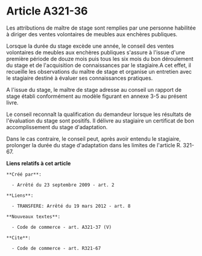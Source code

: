 # Article A321-36

Les attributions de maître de stage sont remplies par une personne habilitée à diriger des ventes volontaires de meubles aux
enchères publiques. 

Lorsque la durée du stage excède une année, le conseil des ventes volontaires de meubles aux enchères publiques s'assure à
l'issue d'une première période de douze mois puis tous les six mois du bon déroulement du stage et de l'acquisition de
connaissances par le stagiaire.A cet effet, il recueille les observations du maître de stage et organise un entretien avec le
stagiaire destiné à évaluer ses connaissances pratiques.

A l'issue du stage, le maître de stage adresse au conseil un rapport de stage établi conformément au modèle figurant en
annexe 3-5 au présent livre. 

Le conseil reconnaît la qualification du demandeur lorsque les résultats de l'évaluation du stage sont positifs. Il délivre
au stagiaire un certificat de bon accomplissement du stage d'adaptation. 

Dans le cas contraire, le conseil peut, après avoir entendu le stagiaire, prolonger la durée du stage d'adaptation dans les
limites de l'article R. 321-67.

**Liens relatifs à cet article**

	**Créé par**:

	  - Arrêté du 23 septembre 2009 - art. 2

	**Liens**:

	  - TRANSFERE: Arrêté du 19 mars 2012 - art. 8

	**Nouveaux textes**:

	  - Code de commerce - art. A321-37 (V)

	**Cite**:

	  - Code de commerce - art. R321-67
